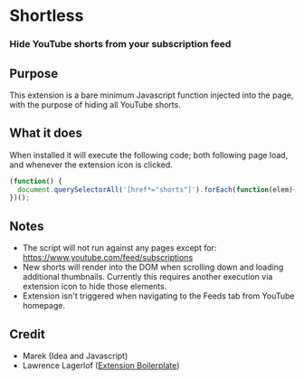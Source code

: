 # Shortless
### Hide YouTube shorts from your subscription feed

## Purpose

This extension is a bare minimum Javascript function injected into the page, with the purpose of hiding all YouTube shorts.

## What it does

When installed it will execute the following code; both following page load, and whenever the extension icon is clicked.

```javascript
(function() {
  document.querySelectorAll('[href*="shorts"]').forEach(function(elem){elem.parentElement.parentElement.parentElement.style.display='none'});
})();
```

## Notes
- The script will not run against any pages except for: https://www.youtube.com/feed/subscriptions
- New shorts will render into the DOM when scrolling down and loading additional thumbnails. Currently this requires another execution via extension icon to hide those elements.
- Extension isn't triggered when navigating to the Feeds tab from YouTube homepage.

## Credit

- Marek (Idea and Javascript)
- Lawrence Lagerlof ([Extension Boilerplate](https://github.com/llagerlof/fresh-chrome-extension))